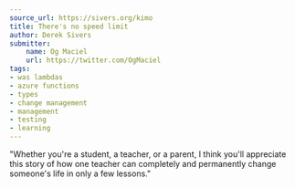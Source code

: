```yaml
---
source_url: https://sivers.org/kimo
title: There's no speed limit
author: Derek Sivers
submitter:
    name: Og Maciel
    url: https://twitter.com/OgMaciel
tags:
- was lambdas
- azure functions
- types
- change management
- management
- testing
- learning
---
```


"Whether you're a student, a teacher, or a parent, I think you'll appreciate this story of how one teacher can completely and permanently change someone's life in only a few lessons." 
